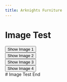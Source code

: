 ```yaml
---
title: Arknights Furniture
---
```


# Image Test
<div>
	<button>Show Image 1</button>
	<img src="AKFurniture/1386504515108.gif" alt="Renge" style="display: none;">
</div>

<div>
	<button>Show Image 2</button>
	<img src="AKFurniture/1387303199177.gif" alt="Renge" style="display: none;">
</div>

<div>
	<button>Show Image 3</button>
	<img src="AKFurniture/1388242811666.gif" alt="Not Renge" style="display: none;">
</div>

<div>
	<button id="button4">Show Image 4</button>
	<img src="AKFurniture/1388245357301.gif" alt="Not Renge" style="display: none;">
</div>
# Image Test End